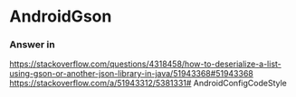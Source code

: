 # AndroidGson


### Answer in
https://stackoverflow.com/questions/4318458/how-to-deserialize-a-list-using-gson-or-another-json-library-in-java/51943368#51943368
https://stackoverflow.com/a/51943312/5381331# AndroidConfigCodeStyle
